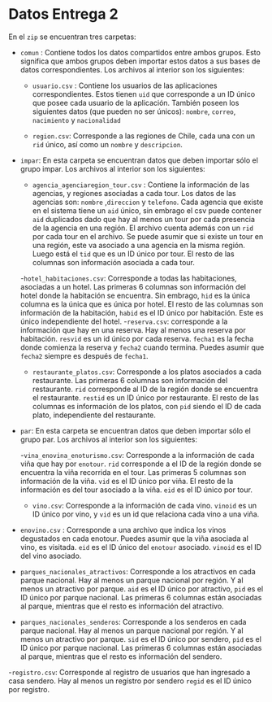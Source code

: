 # Datos Entrega 2
En el `zip` se encuentran tres carpetas:

- `comun` : Contiene todos los datos compartidos entre ambos grupos. Esto significa que ambos grupos deben importar estos datos a sus bases de datos correspondientes. Los archivos al interior son los siguientes:
	
	- `usuario.csv` : Contiene los usuarios de las aplicaciones correspondientes. Estos tienen `uid` que corresponde a un ID único que posee cada usuario de la aplicación. También poseen los siguientes datos (que pueden no ser únicos): `nombre`, `correo`, `nacimiento` y `nacionalidad`

	- `region.csv`: Corresponde a las regiones de Chile, cada una con un `rid` único, así como un `nombre` y `descripcion`.

- `impar`: En esta carpeta se encuentran datos que deben importar sólo el grupo impar. Los archivos al interior son los siguientes:
	- `agencia_agenciaregion_tour.csv` : Contiene la información de las agencias, y regiones asociadas a cada tour. Los datos de las agencias son: `nombre` ,`direccion` y `telefono`. Cada agencia que existe en el sistema tiene un `aid` único, sin embrago el csv puede contener `aid` duplicados dado que hay al menos un tour por cada presencia de la agencia en una región. El archivo cuenta además con un `rid` por cada tour en el archivo. Se puede asumir que si existe un tour en una región, este va asociado a una agencia en la misma región. Luego está el `tid` que es un ID único por tour. El resto de las columnas son información asociada a cada tour.

	-`hotel_habitaciones.csv`: Corresponde a todas las habitaciones, asociadas a un hotel. Las primeras 6 columnas son información del hotel donde la habitación se encuentra. Sin embrago, `hid` es la única columna es la única que es única por hotel. El resto de las columnas son información de la habitación, `habid` es el ID único por habitación. Este es único independiente del hotel.
	-`reserva.csv`: corresponde a la información que hay en una reserva. Hay al menos una reserva por habitación. `resvid` es un id único por cada reserva. `fecha1` es la fecha donde comienza la reserva y `fecha2` cuando termina. Puedes asumir que `fecha2` siempre es después de `fecha1`.

	- `restaurante_platos.csv`: Corresponde a los platos asociados a cada restaurante. Las primeras 6 columnas son información del restaurante. `rid` corresponde al ID de la región donde se encuentra el restaurante. `restid` es un ID único por restaurante. El resto de las columnas es información de los platos, con `pid` siendo el ID de cada plato, independiente del restaurante.


- `par`: En esta carpeta se encuentran datos que deben importar sólo el grupo par. Los archivos al interior son los siguientes:

	-`vina_enovina_enoturismo.csv`: Corresponde a la información de cada viña que hay por `enotour`. `rid` corresponde a el ID de la región donde se encuentra la viña recorrida en el tour. Las primeras 5 columnas son información de la viña. `vid` es el ID único por viña. El resto de la información es del tour asociado a la viña. `eid` es el ID único por tour.

	- `vino.csv`: Corresponde a la información de cada vino. `vinoid` es un ID único por vino, y `vid` es un id que relaciona cada vino a una viña.

- `enovino.csv` : Corresponde a una archivo que indica los vinos degustados en cada enotour. Puedes asumir que la viña asociada al vino, es visitada. `eid` es el ID único del `enotour` asociado. `vinoid` es el ID del vino asociado.

- `parques_nacionales_atractivos`: Corresponde a los atractivos en cada parque nacional. Hay al menos un parque nacional por región. Y al menos un atractivo por parque. `aid` es el ID único por atractivo, `pid` es el ID único por parque nacional. Las primeras 6 columnas están asociadas al parque, mientras que el resto es información del atractivo.

- `parques_nacionales_senderos`: Corresponde a los senderos en cada parque nacional. Hay al menos un parque nacional por región. Y al menos un atractivo por parque. `sid` es el ID único por sendero, `pid` es el ID único por parque nacional. Las primeras 6 columnas están asociadas al parque, mientras que el resto es información del sendero.

-`registro.csv`: Corresponde al registro de usuarios que han ingresado a casa sendero. Hay al menos un registro por sendero  `regid` es el ID único por registro.



